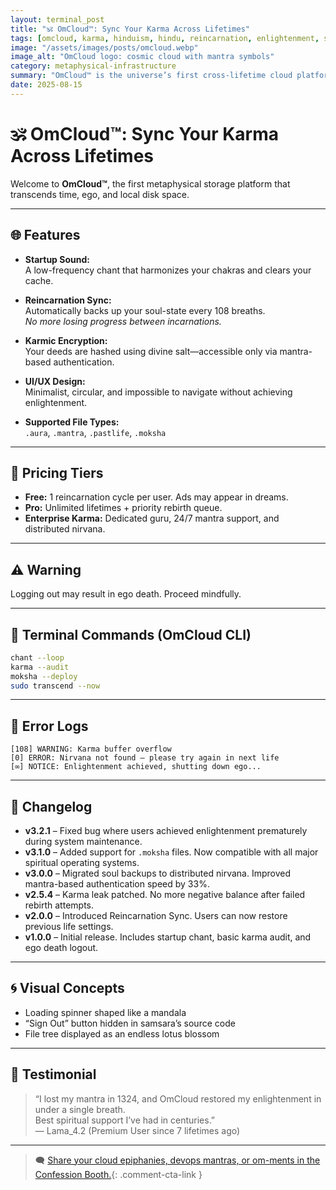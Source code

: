 ```yaml
---
layout: terminal_post
title: "🕉️ OmCloud™: Sync Your Karma Across Lifetimes"
tags: [omcloud, karma, hinduism, hindu, reincarnation, enlightenment, spiritual-tech, metaphysics, moksha, mantra, soul-backup, nirvana, ego-death]
image: "/assets/images/posts/omcloud.webp"
image_alt: "OmCloud logo: cosmic cloud with mantra symbols"
category: metaphysical-infrastructure
summary: "OmCloud™ is the universe’s first cross-lifetime cloud platform, offering karma sync, mantra authentication, and distributed nirvana for enlightened users."
date: 2025-08-15
---
```


# 🕉️ OmCloud™: Sync Your Karma Across Lifetimes

Welcome to **OmCloud™**, the first metaphysical storage platform that transcends time, ego, and local disk space.

---

## 🌐 Features

- **Startup Sound:**  
  A low-frequency chant that harmonizes your chakras and clears your cache.

- **Reincarnation Sync:**  
  Automatically backs up your soul-state every 108 breaths.  
  _No more losing progress between incarnations._

- **Karmic Encryption:**  
  Your deeds are hashed using divine salt—accessible only via mantra-based authentication.

- **UI/UX Design:**  
  Minimalist, circular, and impossible to navigate without achieving enlightenment.

- **Supported File Types:**  
  `.aura`, `.mantra`, `.pastlife`, `.moksha`

---

## 💸 Pricing Tiers

- **Free:** 1 reincarnation cycle per user. Ads may appear in dreams.  
- **Pro:** Unlimited lifetimes + priority rebirth queue.  
- **Enterprise Karma:** Dedicated guru, 24/7 mantra support, and distributed nirvana.

---

## ⚠️ Warning

Logging out may result in ego death. Proceed mindfully.

---

## 🧘 Terminal Commands (OmCloud CLI)

```bash
chant --loop
karma --audit
moksha --deploy
sudo transcend --now
```

---

## 📜 Error Logs

```
[108] WARNING: Karma buffer overflow
[0] ERROR: Nirvana not found — please try again in next life
[∞] NOTICE: Enlightenment achieved, shutting down ego...
```
---

## 📝 Changelog

- **v3.2.1** – Fixed bug where users achieved enlightenment prematurely during system maintenance.
- **v3.1.0** – Added support for `.moksha` files. Now compatible with all major spiritual operating systems.
- **v3.0.0** – Migrated soul backups to distributed nirvana. Improved mantra-based authentication speed by 33%.
- **v2.5.4** – Karma leak patched. No more negative balance after failed rebirth attempts.
- **v2.0.0** – Introduced Reincarnation Sync. Users can now restore previous life settings.
- **v1.0.0** – Initial release. Includes startup chant, basic karma audit, and ego death logout.

---

## 🌀 Visual Concepts

- Loading spinner shaped like a mandala  
- “Sign Out” button hidden in samsara’s source code  
- File tree displayed as an endless lotus blossom

---

## 🙏 Testimonial

> “I lost my mantra in 1324, and OmCloud restored my enlightenment in under a single breath.  
>  Best spiritual support I’ve had in centuries.”  
> — Lama_4.2 (Premium User since 7 lifetimes ago)

---

>🗨️ [Share your cloud epiphanies, devops mantras, or om-ments in the Confession Booth.](#confessions){: .comment-cta-link }

